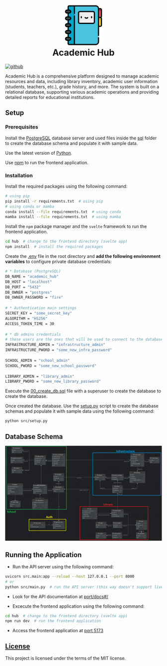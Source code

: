 <h1 align="center">
    <img src="./assets/icons/diary.png" alt="Academic Hub Icon" width="128">
    <div align="center">Academic Hub</div>
</h1>

[<img alt="github" src="https://img.shields.io/badge/github-Yrrrrrf%2Facademic__hub-58A6FF?style=for-the-badge&logo=github" height="24">](https://github.com/Yrrrrrf/academic_hub)

[//]: # ([<img alt="documentation" src="https://img.shields.io/badge/documentation-100%25-66c2a5?style=for-the-badge&logo=read-the-docs&labelColor=555555" height="24">]&#40;#documentation-section&#41;)

Academic Hub is a comprehensive platform designed to manage academic resources and data, including library inventory, academic user information (students, teachers, etc.), grade history, and more. The system is built on a relational database, supporting various academic operations and providing detailed reports for educational institutions.

## Setup

### Prerequisites

Install the [PostgreSQL](https://www.postgresql.org/download/) database server and used files inside the [sql](./sql) folder to create the database schema and populate it with sample data.

Use the latest version of [Python](https://www.python.org/downloads/).

Use [npm](https://www.npmjs.com/get-npm) to run the frontend application.

### Installation

Install the required packages using the following command:
```bash
# using pip
pip install -r requirements.txt  # using pip
# using conda or mamba
conda install --file requirements.txt  # using conda
mamba install --file requirements.txt  # using mamba
```

Install the `npm` package manager and the `svelte` framework to run the frontend application.
```bash
cd hub  # change to the frontend directory (svelte app)
npm install  # install the required packages
```

Create the [.env](./.env) file in the root directory and **add the following environment variables** to configure private database credentials:
```bash
# * Database (PostgreSQL)
DB_NAME = "academic_hub"
DB_HOST = "localhost"
DB_PORT = "5432"
DB_OWNER = "postgres"
DB_OWNER_PASSWORD = "fire"

# * Authentication main settings
SECRET_KEY = "some_secret_key"
ALGORITHM = "HS256"
ACCESS_TOKEN_TIME = 30

# * db admins credentials
# these users are the ones that will be used to connect to the database (have access to only some schemas to manage an specific part of the system)
INFRASTRUCTURE_ADMIN = "infrastructure_admin"
INFRASTRUCTURE_PWORD = "some_new_infra_password"

SCHOOL_ADMIN = "school_admin"
SCHOOL_PWORD = "some_new_school_password"

LIBRARY_ADMIN = "library_admin"
LIBRARY_PWORD = "some_new_library_password"
```

Execute the [00_create_db.sql](./sql/00_create_db.sql) file with a superuser to create the database to create the database.

Once created the database. Use the [setup.py](./src/setup.py) script to create the database schemas and populate it with sample data using the following command:
```bash
python src/setup.py
```


## Database Schema

![db entity relationship diagram](./assets/static/db_erd.png)

## Running the Application

- Run the API server using the following command:
```bash
uvicorn src.main:app --reload --host 127.0.0.1 --port 8000
# or 
python src/main.py  # run the API server (this way doesn't support live reload)
```
- Look for the API documentation at [port/docs#/](http://127.0.0.1:8000/docs#/)

- Excecute the frontend application using the following command:
```bash
cd hub  # change to the frontend directory (svelte app)
npm run dev  # run the frontend application
```
- Access the frontend application at [port 5173](http://localhost:5173/)

## [License](./LICENSE)

This project is licensed under the terms of the MIT license.
